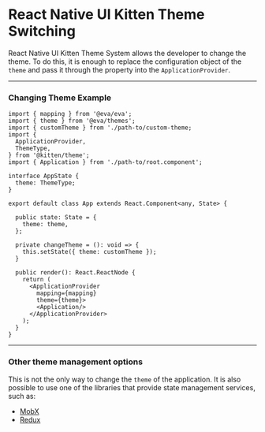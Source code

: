 # React Native UI Kitten Theme Switching

React Native UI Kitten Theme System allows the developer to change the theme.
To do this, it is enough to replace the configuration object of the `theme` and pass it
through the property into the `ApplicationProvider`.

<hr>

### Changing Theme Example

```tsx
import { mapping } from '@eva/eva';
import { theme } from '@eva/themes';
import { customTheme } from './path-to/custom-theme;
import {
  ApplicationProvider,
  ThemeType,
} from '@kitten/theme';
import { Application } from './path-to/root.component';

interface AppState {
  theme: ThemeType;
}

export default class App extends React.Component<any, State> {

  public state: State = {
    theme: theme,
  };
  
  private changeTheme = (): void => {
    this.setState({ theme: customTheme });
  }

  public render(): React.ReactNode {
    return (
      <ApplicationProvider
        mapping={mapping}
        theme={theme}>
        <Application/>
      </ApplicationProvider>
    );
  }
}
```

<hr>

### Other theme management options

This is not the only way to change the `theme` of the application. It is also possible to use one of the libraries that provide state management services, such as:

- [MobX](https://mobx.js.org/getting-started.html)
- [Redux](https://redux.js.org/)

